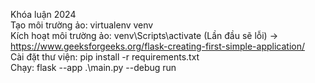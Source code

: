 Khóa luận 2024 <br>
Tạo môi trường ảo: virtualenv venv <br>
Kích hoạt môi trường ảo: venv\Scripts\activate (Lần đầu sẽ lỗi) -> https://www.geeksforgeeks.org/flask-creating-first-simple-application/ <br>
Cài đặt thư viện: pip install -r requirements.txt <br>
Chạy: flask --app .\main.py --debug run
